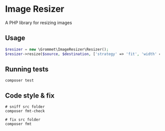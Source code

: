 # Image Resizer

A PHP library for resizing images

## Usage

```php
$resizer = new \Grommet\ImageResizer\Resizer();
$resizer->resize($source, $destination, ['strategy' => 'fit', 'width' => 100]);
```

## Running tests

```shell
composer test
```

## Code style & fix

```shell
# sniff src folder
composer fmt-check

# fix src folder
composer fmt
```
